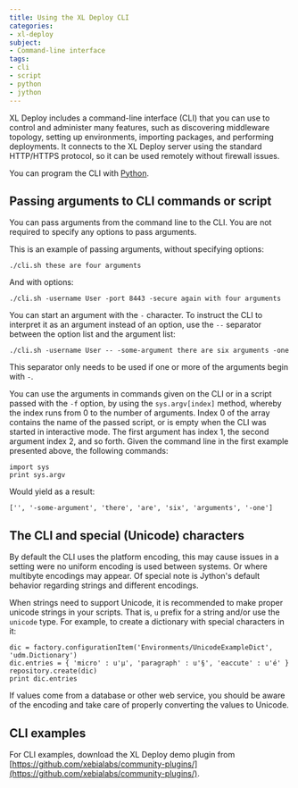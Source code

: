 ```yaml
---
title: Using the XL Deploy CLI
categories:
- xl-deploy
subject:
- Command-line interface
tags:
- cli
- script
- python
- jython
---
```


XL Deploy includes a command-line interface (CLI) that you can use to control and administer many features, such as discovering middleware topology, setting up environments, importing packages, and performing deployments. It connects to the XL Deploy server using the standard HTTP/HTTPS protocol, so it can be used remotely without firewall issues.

You can program the CLI with [Python](http://www.python.org/).

## Passing arguments to CLI commands or script

You can pass arguments from the command line to the CLI. You are not required to specify any options to pass arguments. 

This is an example of passing arguments, without specifying options:

    ./cli.sh these are four arguments

And with options:

    ./cli.sh -username User -port 8443 -secure again with four arguments

You can start an argument with the `-` character. To instruct the CLI to interpret it as an argument instead of an option, use the `--` separator between the option list and the argument list:

    ./cli.sh -username User -- -some-argument there are six arguments -one

This separator only needs to be used if one or more of the arguments begin with `-`.

You can use the arguments in commands given on the CLI or in a script passed with the `-f` option, by using the `sys.argv[index]` method, whereby the index runs from 0 to the number of arguments. Index 0 of the array contains the name of the passed script, or is empty when the CLI was started in interactive mode. The first argument has index 1, the second argument index 2, and so forth. Given the command line in the first example presented above, the following commands:

    import sys
    print sys.argv

Would yield as a result:

    ['', '-some-argument', 'there', 'are', 'six', 'arguments', '-one']

## The CLI and special (Unicode) characters

By default the CLI uses the platform encoding, this may cause issues in a setting were no uniform encoding is used between systems. Or where multibyte encodings may appear. Of special note is Jython's default behavior regarding strings and different encodings.

When strings need to support Unicode, it is recommended to make proper unicode strings in your scripts. That is, `u` prefix for a string and/or use the `unicode` type. For example, to create a dictionary with special characters in it:

    dic = factory.configurationItem('Environments/UnicodeExampleDict', 'udm.Dictionary')
    dic.entries = { 'micro' : u'µ', 'paragraph' : u'§', 'eaccute' : u'é' }
    repository.create(dic)
    print dic.entries

If values come from a database or other web service, you should be aware of the encoding and take care of properly converting the values to Unicode.

## CLI examples

For CLI examples, download the XL Deploy demo plugin from [https://github.com/xebialabs/community-plugins/](https://github.com/xebialabs/community-plugins/).
